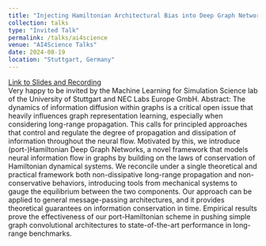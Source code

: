 ```yaml
---
title: "Injecting Hamiltonian Architectural Bias into Deep Graph Networks for Long-Range Propagation"
collection: talks
type: "Invited Talk"
permalink: /talks/ai4science
venue: "AI4Science Talks"
date: 2024-08-19
location: "Stuttgart, Germany"
---
```


[Link to Slides and Recording](https://ai4sciencetalks.github.io/projects/hamiltonian_gnns_sheilig_agravina/)<br>
Very happy to be invited by the Machine Learning for Simulation Science lab of the University of Stuttgart and NEC Labs Europe GmbH. 
Abstract: The dynamics of information diffusion within graphs is a critical open issue that heavily influences graph representation learning, especially when considering long-range propagation. This calls for principled approaches that control and regulate the degree of propagation and dissipation of information throughout the neural flow. Motivated by this, we introduce (port-)Hamiltonian Deep Graph Networks, a novel framework that models neural information flow in graphs by building on the laws of conservation of Hamiltonian dynamical systems. We reconcile under a single theoretical and practical framework both non-dissipative long-range propagation and non-conservative behaviors, introducing tools from mechanical systems to gauge the equilibrium between the two components. Our approach can be applied to general message-passing architectures, and it provides theoretical guarantees on information conservation in time. Empirical results prove the effectiveness of our port-Hamiltonian scheme in pushing simple graph convolutional architectures to state-of-the-art performance in long-range benchmarks.